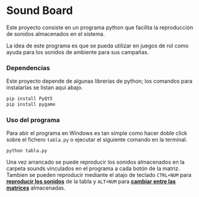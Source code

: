 # Sound Board
Este proyecto consiste en un programa python que facilita la reproducción de sonidos almacenados en el sistema.

La idea de este programa es que se pueda utilizar en juegos de rol como ayuda para los sonidos de ambiente para sus campañas.

### Dependencias
Este proyecto depende de algunas librerias de python; los comandos para instalarlas se listan aqui abajo.

```cmd
pip install PyQt5
pip install pygame
```

### Uso del programa
Para abir el programa en Windows es tan simple como hacer doble click sobre el fichero `tabla.py` o ejecutar el siguiente comando en la terminal.

    python tabla.py

Una vez arrancado se puede reproducir los sonidos almacenados en la carpeta sounds vinculados en el programa a cada botón de la matriz. Tambien se pueden reproducir mediante el atajo de teclado `CTRL+NUM` para <ins>**reproducir los sonidos**</ins> de la tabla y `ALT+NUM` para <ins>**cambiar entre las matrices**</ins> almacenadas.
